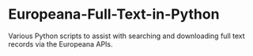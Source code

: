 # Europeana-Full-Text-in-Python
Various Python scripts to assist with searching and downloading full text records via the Europeana APIs.
